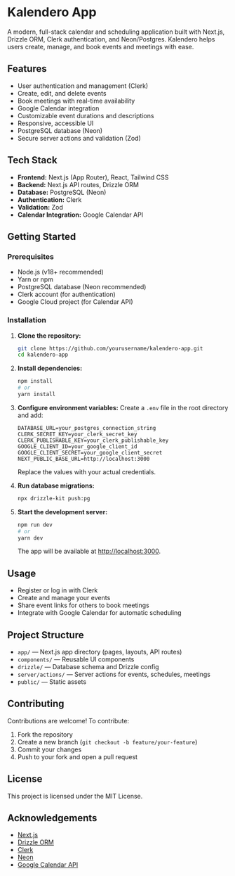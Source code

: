 # Kalendero App

A modern, full-stack calendar and scheduling application built with Next.js, Drizzle ORM, Clerk authentication, and Neon/Postgres. Kalendero helps users create, manage, and book events and meetings with ease.

## Features

- User authentication and management (Clerk)
- Create, edit, and delete events
- Book meetings with real-time availability
- Google Calendar integration
- Customizable event durations and descriptions
- Responsive, accessible UI
- PostgreSQL database (Neon)
- Secure server actions and validation (Zod)

## Tech Stack

- **Frontend:** Next.js (App Router), React, Tailwind CSS
- **Backend:** Next.js API routes, Drizzle ORM
- **Database:** PostgreSQL (Neon)
- **Authentication:** Clerk
- **Validation:** Zod
- **Calendar Integration:** Google Calendar API

## Getting Started

### Prerequisites

- Node.js (v18+ recommended)
- Yarn or npm
- PostgreSQL database (Neon recommended)
- Clerk account (for authentication)
- Google Cloud project (for Calendar API)

### Installation

1. **Clone the repository:**

   ```bash
   git clone https://github.com/yourusername/kalendero-app.git
   cd kalendero-app
   ```

2. **Install dependencies:**

   ```bash
   npm install
   # or
   yarn install
   ```

3. **Configure environment variables:**
   Create a `.env` file in the root directory and add:

   ```env
   DATABASE_URL=your_postgres_connection_string
   CLERK_SECRET_KEY=your_clerk_secret_key
   CLERK_PUBLISHABLE_KEY=your_clerk_publishable_key
   GOOGLE_CLIENT_ID=your_google_client_id
   GOOGLE_CLIENT_SECRET=your_google_client_secret
   NEXT_PUBLIC_BASE_URL=http://localhost:3000
   ```

   Replace the values with your actual credentials.

4. **Run database migrations:**

   ```bash
   npx drizzle-kit push:pg
   ```

5. **Start the development server:**
   ```bash
   npm run dev
   # or
   yarn dev
   ```
   The app will be available at [http://localhost:3000](http://localhost:3000).

## Usage

- Register or log in with Clerk
- Create and manage your events
- Share event links for others to book meetings
- Integrate with Google Calendar for automatic scheduling

## Project Structure

- `app/` — Next.js app directory (pages, layouts, API routes)
- `components/` — Reusable UI components
- `drizzle/` — Database schema and Drizzle config
- `server/actions/` — Server actions for events, schedules, meetings
- `public/` — Static assets

## Contributing

Contributions are welcome! To contribute:

1. Fork the repository
2. Create a new branch (`git checkout -b feature/your-feature`)
3. Commit your changes
4. Push to your fork and open a pull request

## License

This project is licensed under the MIT License.

## Acknowledgements

- [Next.js](https://nextjs.org/)
- [Drizzle ORM](https://orm.drizzle.team/)
- [Clerk](https://clerk.com/)
- [Neon](https://neon.tech/)
- [Google Calendar API](https://developers.google.com/calendar)
